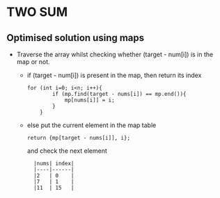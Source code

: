 # TWO SUM
## Optimised solution using maps

- Traverse the array whilst checking whether (target - num[i]) is in the map or not.

    - if (target - num[i]) is present in the map, then return its index

        ```
        for (int i=0; i<n; i++){
                if (mp.find(target - nums[i]) == mp.end()){
                    mp[nums[i]] = i;
                }
            }
        ```

    - else put the current element in the map table
        ```
        return {mp[target - nums[i]], i};
        ```
        and check the next element

            |nums| index|
            |----|------|
            |2   | 0    |
            |7   | 1    |
            |11  | 15   |
